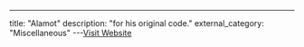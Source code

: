 ---
title: "Alamot"
description: "for his original code."
external_category: "Miscellaneous"
---[Visit Website](https://github.com/Alamot)

